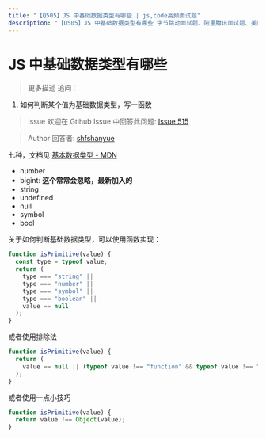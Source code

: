 ```yaml
---
title: "【Q505】JS 中基础数据类型有哪些 | js,code高频面试题"
description: "【Q505】JS 中基础数据类型有哪些 字节跳动面试题、阿里腾讯面试题、美团小米面试题。"
---
```


# JS 中基础数据类型有哪些

> 更多描述
> 追问：

1. 如何判断某个值为基础数据类型，写一函数

> Issue
> 欢迎在 Gtihub Issue 中回答此问题: [Issue 515](https://github.com/shfshanyue/Daily-Question/issues/515)

> Author
> 回答者: [shfshanyue](https://github.com/shfshanyue)

七种，文档见 [基本数据类型 - MDN](https://developer.mozilla.org/zh-CN/docs/Glossary/Primitive)

- number
- bigint: **这个常常会忽略，最新加入的**
- string
- undefined
- null
- symbol
- bool

关于如何判断基础数据类型，可以使用函数实现：

```js
function isPrimitive(value) {
  const type = typeof value;
  return (
    type === "string" ||
    type === "number" ||
    type === "symbol" ||
    type === "boolean" ||
    value == null
  );
}
```

或者使用排除法

```js
function isPrimitive(value) {
  return (
    value == null || (typeof value !== "function" && typeof value !== "object")
  );
}
```

或者使用一点小技巧

```js
function isPrimitive(value) {
  return value !== Object(value);
}
```
